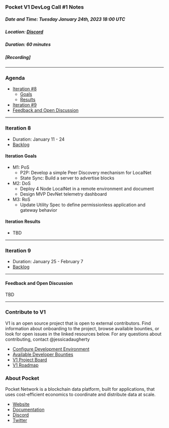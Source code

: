 ### Pocket V1 DevLog Call #1 Notes <!-- omit in toc -->

##### Date and Time: Tuesday January 24th, 2023 18:00 UTC
##### Location: [Discord](https://discord.gg/pokt)
##### Duration: 60 minutes
##### [Recording]

-----------------------------

### Agenda <!-- omit in toc -->

- [Iteration #8](#iteration-8)
   - [Goals](#iteration-goals)
   - [Results](#iteration-results)
- [Iteration #9](#iteration-9)
- [Feedback and Open Discussion](#feedback-and-open-discussion)

-----------------------------

### Iteration 8

- Duration: January 11 - 24
- [Backlog](https://github.com/orgs/pokt-network/projects/142/views/12?filterQuery=iteration%3A%22Iteration+8%22) 

#### Iteration Goals
- M1: PoS
   - P2P: Develop a simple Peer Discovery mechanism for LocalNet
   - State Sync: Build a server to advertise blocks
- M2: DoS
   - Deploy 4 Node LocalNet in a remote environment and document
   - Design MVP DevNet telemetry dashboard
- M3: RoS
   - Update Utility Spec to define permissionless application and gateway behavior

#### Iteration Results

- TBD

-----------------------------

### Iteration 9

- Duration: January 25 - February 7
- [Backlog](https://github.com/orgs/pokt-network/projects/142/views/41?filterQuery=is%3Aopen+iteration%3A%22Iteration+9%22)

-----------------------------

#### Feedback and Open Discussion

TBD

-----------------------------

### Contribute to V1

V1 is an open source project that is open to external contributors. Find information about onboarding to the project, browse available bounties, or look for open issues in the linked resources below. For any questions about contributing, contact @jessicadaugherty

- [Configure Development Environment](https://github.com/pokt-network/pocket/blob/main/docs/development/README.md)
- [Available Developer Bounties](https://app.dework.xyz/pokt-network/v1-protocol)
- [V1 Project Board](https://github.com/orgs/pokt-network/projects/142/views/12)
- [V1 Roadmap](https://github.com/pokt-network/pocket/blob/main/docs/roadmap/README.md#m1-pocket-pos-proof-of-stake)

### About Pocket

Pocket Network is a blockchain data platform, built for applications, that uses cost-efficient economics to coordinate and distribute data at scale.

- [Website](https://pokt.network)
- [Documentation](https://docs.pokt.network)
- [Discord](https://discord.gg/pokt)
- [Twitter](https://twitter.com/POKTnetwork)

